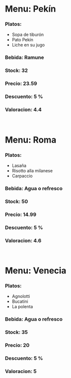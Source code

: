 # **Menu: Pekín**
### Platos: 
- Sopa de tiburón
- Pato Pekín
- Liche en su jugo

### Bebida: Ramune

### Stock: 32

### Precio: 23.59

### Descuento: 5 %

### **Valoracion:** 4.4
<br>

# **Menu: Roma**
### Platos: 
- Lasaña
- Risotto alla milanese
- Carpaccio

### Bebida: Agua o refresco

### Stock: 50

### Precio: 14.99

### Descuento: 5 %

### **Valoracion:** 4.6
<br>

# **Menu: Venecia**
### Platos: 
- Agnolotti
- Bucatini
- La polenta

### Bebida: Agua o refresco

### Stock: 35

### Precio: 20

### Descuento: 5 %

### **Valoracion:** 5
<br>

